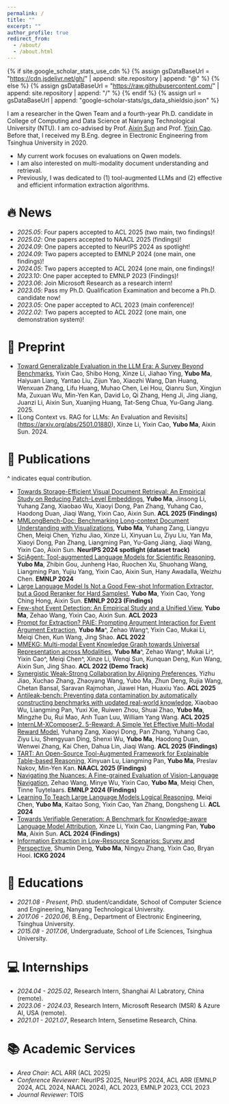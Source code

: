 ```yaml
---
permalink: /
title: ""
excerpt: ""
author_profile: true
redirect_from: 
  - /about/
  - /about.html
---
```


{% if site.google_scholar_stats_use_cdn %}
{% assign gsDataBaseUrl = "https://cdn.jsdelivr.net/gh/" | append: site.repository | append: "@" %}
{% else %}
{% assign gsDataBaseUrl = "https://raw.githubusercontent.com/" | append: site.repository | append: "/" %}
{% endif %}
{% assign url = gsDataBaseUrl | append: "google-scholar-stats/gs_data_shieldsio.json" %}

<span class='anchor' id='about-me'></span>

I am a researcher in the Qwen Team and a fourth-year Ph.D. candidate in College of Computing and Data Science at Nanyang Technological University (NTU). I am co-advised by Prof. [Aixin Sun](https://personal.ntu.edu.sg/axsun/) and Prof. [Yixin Cao](https://sites.google.com/view/yixin-homepage). Before that, I received my B.Eng. degree in Electronic Engineering from Tsinghua University in 2020. 

* My current work focuses on evaluations on Qwen models.
* I am also interested on multi-modality document understanding and retrieval.
* Previously, I was dedicated to (1) tool-augmented LLMs and (2) effective and efficient information extraction algorithms.

# 🔥 News
- *2025.05*: Four papers accepted to ACL 2025 (two main, two findings)!
- *2025.02*: One papers accepted to NAACL 2025 (findings)!
- *2024.09*: One papers accepted to NeurIPS 2024 as spotlight!
- *2024.09*: Two papers accepted to EMNLP 2024 (one main, one findings)!
- *2024.05*: Two papers accepted to ACL 2024 (one main, one findings)!
- *2023.10*: One paper accepted to EMNLP 2023 (Findings)!
- *2023.06*: Join Microsoft Research as a research intern!
- *2023.05*: Pass my Ph.D. Qualification Examination and become a Ph.D. candidate now!
- *2023.05*: One paper accepted to ACL 2023 (main conference)!  
- *2022.02*: Two papers accepted to ACL 2022 (one main, one demonstration system)!


# 📒 Preprint
- [Toward Generalizable Evaluation in the LLM Era: A Survey Beyond Benchmarks](https://arxiv.org/abs/2504.18838), Yixin Cao, Shibo Hong, Xinze Li, Jiahao Ying, **Yubo Ma**, Haiyuan Liang, Yantao Liu, Zijun Yao, Xiaozhi Wang, Dan Huang, Wenxuan Zhang, Lifu Huang, Muhao Chen, Lei Hou, Qianru Sun, Xingjun Ma, Zuxuan Wu, Min-Yen Kan, David Lo, Qi Zhang, Heng Ji, Jing Jiang, Juanzi Li, Aixin Sun, Xuanjing Huang, Tat-Seng Chua, Yu-Gang Jiang. 2025.
- [Long Context vs. RAG for LLMs: An Evaluation and Revisits] (https://arxiv.org/abs/2501.01880), Xinze Li, Yixin Cao, **Yubo Ma**, Aixin Sun. 2024.


# 📝 Publications
^ indicates equal contribution.
- [Towards Storage-Efficient Visual Document Retrieval: An Empirical Study on Reducing Patch-Level Embeddings](), **Yubo Ma**, Jinsong Li, Yuhang Zang, Xiaobao Wu, Xiaoyi Dong, Pan Zhang, Yuhang Cao, Haodong Duan, Jiaqi Wang, Yixin Cao, Aixin Sun. **ACL 2025 (Findings)**
- [MMLongBench-Doc: Benchmarking Long-context Document Understanding with Visualizations](https://arxiv.org/abs/2407.01523), **Yubo Ma**, Yuhang Zang, Liangyu Chen, Meiqi Chen, Yizhu Jiao, Xinze Li, Xinyuan Lu, Ziyu Liu, Yan Ma, Xiaoyi Dong, Pan Zhang, Liangming Pan, Yu-Gang Jiang, Jiaqi Wang, Yixin Cao, Aixin Sun. **NeurIPS 2024 spotlight (dataset track)**
- [SciAgent: Tool-augmented Language Models for Scientific Reasoning](https://arxiv.org/abs/2402.11451), **Yubo Ma**, Zhibin Gou, Junheng Hao, Ruochen Xu, Shuohang Wang, Liangming Pan, Yujiu Yang, Yixin Cao, Aixin Sun, Hany Awadalla, Weizhu Chen. **EMNLP 2024**
- [Large Language Model Is Not a Good Few-shot Information Extractor, but a Good Reranker for Hard Samples!](https://arxiv.org/abs/2303.08559), **Yubo Ma**, Yixin Cao, Yong Ching Hong, Aixin Sun. **EMNLP 2023 (Findings)**
- [Few-shot Event Detection: An Empirical Study and a Unified View](https://aclanthology.org/2023.acl-long.628/), **Yubo Ma**, Zehao Wang, Yixin Cao, Aixin Sun. **ACL 2023**
- [Prompt for Extraction? PAIE: Prompting Argument Interaction for Event Argument Extraction](https://aclanthology.org/2022.acl-long.466/), **Yubo Ma**^, Zehao Wang^, Yixin Cao, Mukai Li, Meiqi Chen, Kun Wang, Jing Shao. **ACL 2022**
- [MMEKG: Multi-modal Event Knowledge Graph towards Universal Representation across Modalities](https://aclanthology.org/2022.acl-demo.23/), **Yubo Ma**^, Zehao Wang^, Mukai Li^, Yixin Cao^, Meiqi Chen^, Xinze Li, Wenqi Sun, Kunquan Deng, Kun Wang, Aixin Sun, Jing Shao. **ACL 2022 (Demo Track)**
- [Synergistic Weak-Strong Collaboration by Aligning Preferences](https://arxiv.org/abs/2504.15188), Yizhu Jiao, Xuchao Zhang, Zhaoyang Wang, Yubo Ma, Zhun Deng, Rujia Wang, Chetan Bansal, Saravan Rajmohan, Jiawei Han, Huaxiu Yao. **ACL 2025**
- [Antileak-bench: Preventing data contamination by automatically constructing benchmarks with updated real-world knowledge](https://arxiv.org/abs/2412.13670), Xiaobao Wu, Liangming Pan, Yuxi Xie, Ruiwen Zhou, Shuai Zhao, **Yubo Ma**, Mingzhe Du, Rui Mao, Anh Tuan Luu, William Yang Wang. **ACL 2025**
- [InternLM-XComposer2. 5-Reward: A Simple Yet Effective Multi-Modal Reward Model](https://arxiv.org/abs/2501.12368), Yuhang Zang, Xiaoyi Dong, Pan Zhang, Yuhang Cao, Ziyu Liu, Shengyuan Ding, Shenxi Wu, **Yubo Ma**, Haodong Duan, Wenwei Zhang, Kai Chen, Dahua Lin, Jiaqi Wang. **ACL 2025 (Findings)**
- [TART: An Open-Source Tool-Augmented Framework for Explainable Table-based Reasoning](https://arxiv.org/abs/2409.11724), Xinyuan Lu, Liangming Pan, **Yubo Ma**, Preslav Nakov, Min-Yen Kan. **NAACL 2025 (Findings)**
- [Navigating the Nuances: A Fine-grained Evaluation of Vision-Language Navigation](https://aclanthology.org/2024.findings-emnlp.269), Zehao Wang, Minye Wu, Yixin Cao, **Yubo Ma**, Meiqi Chen, Tinne Tuytelaars. **EMNLP 2024 (Findings)**
- [Learning To Teach Large Language Models Logical Reasoning](https://arxiv.org/abs/2310.09158), Meiqi Chen, **Yubo Ma**, Kaitao Song, Yixin Cao, Yan Zhang, Dongsheng Li.  **ACL 2024**
- [Towards Verifiable Generation: A Benchmark for Knowledge-aware Language Model Attribution](https://arxiv.org/abs/2310.05634), Xinze Li, Yixin Cao, Liangming Pan, **Yubo Ma**, Aixin Sun. **ACL 2024 (Findings)**
- [Information Extraction in Low-Resource Scenarios: Survey and Perspective](https://arxiv.org/abs/2202.08063), Shumin Deng, **Yubo Ma**, Ningyu Zhang, Yixin Cao, Bryan Hooi. **ICKG 2024**


# 📖 Educations
- *2021.08 - Present*, PhD. student/candidate, School of Computer Science and Engineering, Nanyang Technological University. 
- *2017.06 - 2020.06*, B.Eng., Department of Electronic Engineering, Tsinghua University.
- *2015.08 - 2017.06*, Undergraduate, School of Life Sciences, Tsinghua University.


# 💻 Internships
- *2024.04 - 2025.02*, Research Intern, Shanghai AI Labratory, China (remote).
- *2023.06 - 2024.03*, Research Intern, Microsoft Research (MSR) & Azure AI, USA (remote).
- *2021.01 - 2021.07*, Research Intern, Sensetime Research, China.


# 📚 Academic Services
- *Area Chair*: ACL ARR (ACL 2025)
- *Conference Reviewer*: NeurIPS 2025, NeurIPS 2024, ACL ARR (EMNLP 2024, ACL 2024, NAACL 2024), ACL 2023, EMNLP 2023, CCL 2023
- *Journal Reviewer*: TOIS